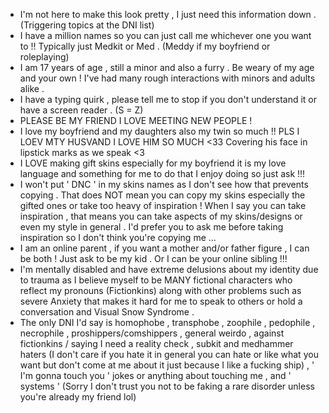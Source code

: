 - I'm not here to make this look pretty , I just need this information down . (Triggering topics at the DNI list)
- I have a million names so you can just call me whichever one you want to !! Typically just Medkit or Med . (Meddy if my boyfriend or roleplaying)
- I am 17 years of age , still a minor and also a furry . Be weary of my age and your own ! I've had many rough interactions with minors and adults alike .
- I have a typing quirk , please tell me to stop if you don't understand it or have a screen reader . (S = Z)
- PLEASE BE MY FRIEND I LOVE MEETING NEW PEOPLE !
- I love my boyfriend and my daughters also my twin so much !! PLS I LOEV MTY HUSVAND I LOVE HIM SO MUCH <33 Covering his face in lipstick marks as we speak <3
- I LOVE making gift skins especially for my boyfriend it is my love language and something for me to do that I enjoy doing so just ask !!!
- I won't put ' DNC ' in my skins names as I don't see how that prevents copying . That does NOT mean you can copy my skins especially the gifted ones or take too heavy of inspiration ! When I say you can take inspiration , that means you can take aspects of my skins/designs or even my style in general . I'd prefer you to ask me before taking inspiration so I don't think you're copying me ...
- I am an online parent , if you want a mother and/or father figure , I can be both ! Just ask to be my kid . Or I can be your online sibling !!!
- I'm mentally disabled and have extreme delusions about my identity due to trauma as I believe myself to be MANY fictional characters who reflect my pronouns (Fictionkins) along with other problems such as severe Anxiety that makes it hard for me to speak to others or hold a conversation and Visual Snow Syndrome .
- The only DNI I'd say is homophobe , transphobe , zoophile , pedophile , necrophile , proshippers/comshippers , general weirdo , against fictionkins / saying I need a reality check , subkit and medhammer haters (I don't care if you hate it in general you can hate or like what you want but don't come at me about it just because I like a fucking ship) , ' I'm gonna touch you ' jokes or anything about touching me , and ' systems ' (Sorry I don't trust you not to be faking a rare disorder unless you're already my friend lol) 
